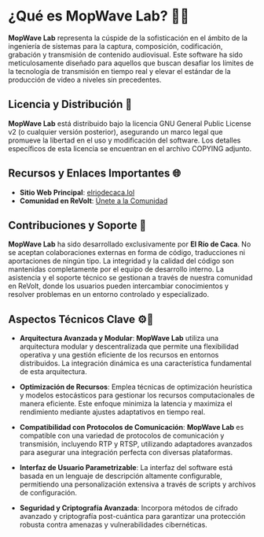 # ¿Qué es MopWave Lab? 🎥🚀

**MopWave Lab** representa la cúspide de la sofisticación en el ámbito de la ingeniería de sistemas para la captura, composición, codificación, grabación y transmisión de contenido audiovisual. Este software ha sido meticulosamente diseñado para aquellos que buscan desafiar los límites de la tecnología de transmisión en tiempo real y elevar el estándar de la producción de video a niveles sin precedentes.

## Licencia y Distribución 📜

**MopWave Lab** está distribuido bajo la licencia GNU General Public License v2 (o cualquier versión posterior), asegurando un marco legal que promueve la libertad en el uso y modificación del software. Los detalles específicos de esta licencia se encuentran en el archivo COPYING adjunto.

## Recursos y Enlaces Importantes 🌐

- **Sitio Web Principal**: [elriodecaca.lol](https://elriodecaca.lol/mopwave)
- **Comunidad en ReVolt**: [Únete a la Comunidad](https://rvlt.gg/Q1bfD0nw)

## Contribuciones y Soporte 🔧

**MopWave Lab** ha sido desarrollado exclusivamente por **El Río de Caca**. No se aceptan colaboraciones externas en forma de código, traducciones ni aportaciones de ningún tipo. La integridad y la calidad del código son mantenidas completamente por el equipo de desarrollo interno. La asistencia y el soporte técnico se gestionan a través de nuestra comunidad en ReVolt, donde los usuarios pueden intercambiar conocimientos y resolver problemas en un entorno controlado y especializado.

## Aspectos Técnicos Clave ⚙️🔬

- **Arquitectura Avanzada y Modular**: **MopWave Lab** utiliza una arquitectura modular y descentralizada que permite una flexibilidad operativa y una gestión eficiente de los recursos en entornos distribuidos. La integración dinámica es una característica fundamental de esta arquitectura.

- **Optimización de Recursos**: Emplea técnicas de optimización heurística y modelos estocásticos para gestionar los recursos computacionales de manera eficiente. Este enfoque minimiza la latencia y maximiza el rendimiento mediante ajustes adaptativos en tiempo real.

- **Compatibilidad con Protocolos de Comunicación**: **MopWave Lab** es compatible con una variedad de protocolos de comunicación y transmisión, incluyendo RTP y RTSP, utilizando adaptadores avanzados para asegurar una integración perfecta con diversas plataformas.

- **Interfaz de Usuario Parametrizable**: La interfaz del software está basada en un lenguaje de descripción altamente configurable, permitiendo una personalización extensiva a través de scripts y archivos de configuración.

- **Seguridad y Criptografía Avanzada**: Incorpora métodos de cifrado avanzado y criptografía post-cuántica para garantizar una protección robusta contra amenazas y vulnerabilidades cibernéticas.
